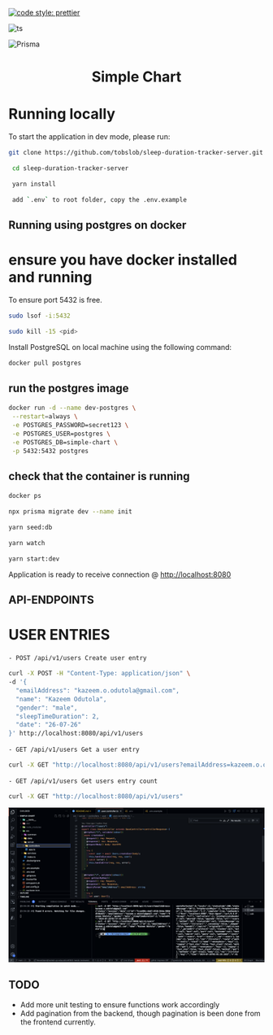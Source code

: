 [![code style: prettier](https://img.shields.io/badge/code_style-prettier-ff69b4.svg?style=flat-square)](https://github.com/prettier/prettier)

![ts](https://flat.badgen.net/badge/-/TypeScript?icon=typescript&label&labelColor=blue&color=555555)

![Prisma](https://img.shields.io/badge/Prisma-3982CE?style=for-the-badge&logo=Prisma&logoColor=white)

<div id="top"></div>

<!--
*** Inspired by the Best-README-Template.
*** Let's create something AMAZING! :D

*** GitLab Flavored Markdown - https://gitlab.com/gitlab-org/gitlab/-/blob/master/doc/user/markdown.md
-->

<div align="center">
  <h1>Simple Chart</h1>
</div>

# Running locally

To start the application in dev mode, please run:

```sh
git clone https://github.com/tobslob/sleep-duration-tracker-server.git
```

```sh
 cd sleep-duration-tracker-server
```

```sh
 yarn install
```

```sh
 add `.env` to root folder, copy the .env.example
```

## Running using postgres on docker

# ensure you have docker installed and running

To ensure port 5432 is free.

```sh
sudo lsof -i:5432
```

```sh
sudo kill -15 <pid>
```

Install PostgreSQL on local machine using the following command:

```sh
docker pull postgres
``````

## run the postgres image

```sh
docker run -d --name dev-postgres \
 --restart=always \
 -e POSTGRES_PASSWORD=secret123 \
 -e POSTGRES_USER=postgres \
 -e POSTGRES_DB=simple-chart \
 -p 5432:5432 postgres
```

## check that the container is running

```sh
docker ps
```

```sh
npx prisma migrate dev --name init
```

```sh
yarn seed:db
```

```sh
yarn watch
```

```sh
yarn start:dev
```

Application is ready to receive connection @ <http://localhost:8080>

## API-ENDPOINTS

# USER ENTRIES

`- POST /api/v1/users Create user entry`

```sh
curl -X POST -H "Content-Type: application/json" \
-d '{
  "emailAddress": "kazeem.o.odutola@gmail.com",
  "name": "Kazeem Odutola",
  "gender": "male",
  "sleepTimeDuration": 2,
  "date": "26-07-26"
}' http://localhost:8080/api/v1/users
```

`- GET /api/v1/users Get a user entry`

```sh
curl -X GET "http://localhost:8080/api/v1/users?emailAddress=kazeem.o.odutola@gmail.com"
```

`- GET /api/v1/users Get users entry count`

```sh
curl -X GET "http://localhost:8080/api/v1/users"
```

![Alt text](image.png)

## TODO

- Add more unit testing to ensure functions work accordingly
- Add pagination from the backend, though pagination is been done from the frontend currently.
